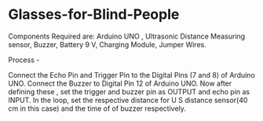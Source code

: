 # Glasses-for-Blind-People

Components Required are: Arduino UNO , Ultrasonic Distance Measuring sensor, Buzzer, Battery 9 V, Charging Module, Jumper Wires.

Process -

Connect the Echo Pin and Trigger Pin to the Digital Pins (7 and 8) of Arduino UNO. 
Connect the Buzzer to Digital Pin 12 of Arduino UNO.
Now after defining these , set the trigger and buzzer pin as OUTPUT and echo pin as INPUT.
In the loop, set the respective distance for U S distance sensor(40 cm in this case) and the time of of buzzer respectively.
